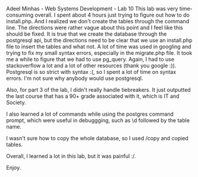 Adeel Minhas - Web Systems Development - Lab 10
This lab was very time-consuming overall. I spent about 4 hours just trying to figure out how to do install.php. And I realized we don't
create the tables through the command line. The directions were rather vague about this point and I feel like this should be fixed. It is true
that we create the database through the postgresql api, but the directions need to be clear that we use an install.php file to insert the tables and what not. A lot of time was used in googling and trying to fix my small syntax errors, especially in the migrate.php file. It took me a while to figure that we had to use pg_query. Again, I had to use stackoverflow a lot and a lot of other resources (thank you google :)). Postgresql is so strict with syntax :(, so I spent a
lot of time on syntax errors. I'm not sure why anybody would use postgresql.

Also, for part 3 of the lab, I didn't really handle tiebreakers. It just outputted the last course that has a 90+ grade associated with it, which is IT and Society.

I also learned a lot of commands while using the postgres command prompt, which were useful in debuggging, such as \d followed by the table name.

I wasn't sure how to copy the whole database, so I used /copy and copied tables.

Overall, I learned a lot in this lab, but it was painful :/.

Enjoy.
